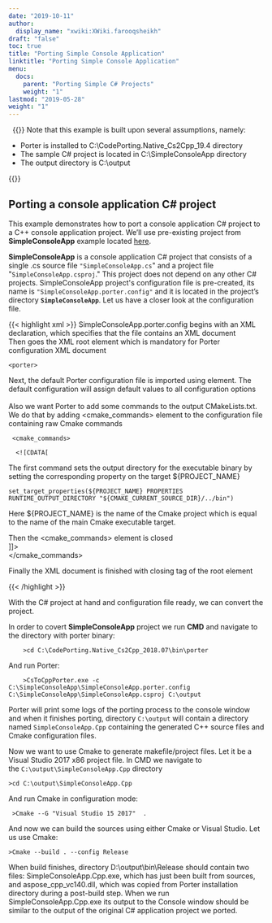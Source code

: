 ```yaml
---
date: "2019-10-11"
author:
  display_name: "xwiki:XWiki.farooqsheikh"
draft: "false"
toc: true
title: "Porting Simple Console Application"
linktitle: "Porting Simple Console Application"
menu:
  docs:
    parent: "Porting Simple C# Projects"
    weight: "1"
lastmod: "2019-05-28"
weight: "1"
---
```


&nbsp;
{{<note>}}
Note that this example is built upon several assumptions, namely:
<ul>
<li>
Porter is installed to C:\CodePorting.Native_Cs2Cpp_19.4 directory
</li>
<li>
The sample C# project is located in C:\SimpleConsoleApp directory
</li>
<li>
The output directory is C:\output
</li>
</ul>
{{</note>}}

## Porting a console application C# project ##

This example demonstrates how to port a console application C# project to a C++ console application project. We’ll use pre-existing project from **SimpleConsoleApp** example located [here](https://github.com/codeporting-native/codeporting-native-cs2cpp).

**SimpleConsoleApp** is a console application C# project that consists of a single .cs source file ``"SimpleConsoleApp.cs``" and a project file "``SimpleConsoleApp.csproj``." This project does not depend on any other C# projects. SimpleConsoleApp project's configuration file is pre-created, its name is ``"SimpleConsoleApp.porter.config"`` and it is located in the project’s directory **``SimpleConsoleApp``**. Let us have a closer look at the configuration file.

{{< highlight xml >}}
SimpleConsoleApp.porter.config begins with an XML declaration, which specifies that the file contains an XML document      
Then goes the XML root element <porter> which is mandatory for Porter configuration XML document  

    <porter>  

Next, the default Porter configuration file is imported using <import> element. The default configuration will assign default values to all configuration options  
    <import config="porter.config"/>  
Also we want Porter to add some commands to the output CMakeLists.txt. We do that by adding <cmake_commands> element to the configuration file containing raw Cmake commands

     <cmake_commands>

      <![CDATA[    
The first command sets the output directory for the executable binary by setting the corresponding property on the target ${PROJECT_NAME}  

    set_target_properties(${PROJECT_NAME} PROPERTIES RUNTIME_OUTPUT_DIRECTORY "${CMAKE_CURRENT_SOURCE_DIR}/../bin")  

Here ${PROJECT_NAME} is the name of the Cmake project which is equal to the name of the main Cmake executable target.  

Then the <cmake_commands> element is closed  
      ]]>  
     </cmake_commands>  

Finally the XML document is finished with closing tag of the root element <porter>  

</porter>
{{< /highlight >}}


With the C# project at hand and configuration file ready, we can convert the project.

In order to covert **SimpleConsoleApp** project we run **CMD** and navigate to the directory with porter binary:

```
    >cd C:\CodePorting.Native_Cs2Cpp_2018.07\bin\porter
```

And run Porter:

```
    >CsToCppPorter.exe -c C:\SimpleConsoleApp\SimpleConsoleApp.porter.config C:\SimpleConsoleApp\SimpleConsoleApp.csproj C:\output
```

Porter will print some logs of the porting process to the console window and when it finishes porting, directory ``C:\output`` will contain a directory named ``SimpleConsoleApp.Cpp`` containing the generated C++ source files and Cmake configuration files.

Now we want to use Cmake to generate makefile/project files. Let it be a Visual Studio 2017 x86 project file. In CMD we navigate to the ``C:\output\SimpleConsoleApp.Cpp`` directory

```
>cd C:\output\SimpleConsoleApp.Cpp
```

And run Cmake in configuration mode:

```
 >Cmake --G "Visual Studio 15 2017"  .
```

And now we can build the sources using either Cmake or Visual Studio. Let us use Cmake:

```
>Cmake --build . --config Release
```

When build finishes, directory D:\output\bin\Release should contain two files: SimpleConsoleApp.Cpp.exe, which has just been built from sources, and aspose_cpp_vc140.dll, which was copied from Porter installation directory during a post-build step. When we run SimpleConsoleApp.Cpp.exe its output to the Console window should be similar to the output of the original C# application project we ported.
